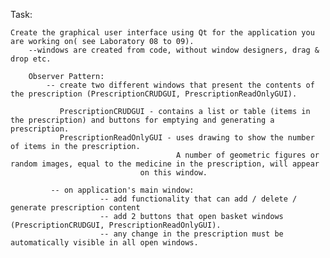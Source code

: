 Task:
	
	Create the graphical user interface using Qt for the application you are working on( see Laboratory 08 to 09).
		--windows are created from code, without window designers, drag & drop etc.

		Observer Pattern:
			-- create two different windows that present the contents of the prescription (PrescriptionCRUDGUI, PrescriptionReadOnlyGUI).

			   PrescriptionCRUDGUI - contains a list or table (items in the prescription) and buttons for emptying and generating a prescription.
			   PrescriptionReadOnlyGUI - uses drawing to show the number of items in the prescription. 
			                             A number of geometric figures or random images, equal to the medicine in the prescription, will appear 
							     on this window.

			 -- on application's main window: 
						-- add functionality that can add / delete / generate prescription content
						-- add 2 buttons that open basket windows (PrescriptionCRUDGUI, PrescriptionReadOnlyGUI).
						-- any change in the prescription must be automatically visible in all open windows.